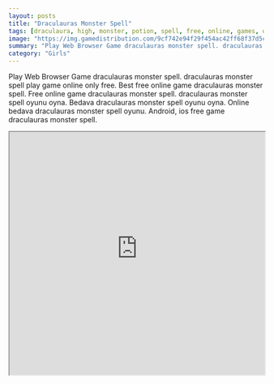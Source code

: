 ```yaml
---
layout: posts
title: "Draculauras Monster Spell"
tags: [draculaura, high, monster, potion, spell, free, online, games, oyna, game, free, games, play, play, games]
image: "https://img.gamedistribution.com/9cf742e94f29f454ac42ff68f37d5cc4.jpg"
summary: "Play Web Browser Game draculauras monster spell. draculauras monster spell play game online only free. Best free online game draculauras monster spell. Free online game draculauras monster spell. draculauras monster spell oyunu oyna. Bedava draculauras monster spell oyunu oyna. Online bedava draculauras monster spell oyunu. Android, ios free game draculauras monster spell."
category: "Girls"
---
```


Play Web Browser Game draculauras monster spell. draculauras monster spell play game online only free. Best free online game draculauras monster spell. Free online game draculauras monster spell. draculauras monster spell oyunu oyna. Bedava draculauras monster spell oyunu oyna. Online bedava draculauras monster spell oyunu. Android, ios free game draculauras monster spell.

<iframe width="100%" height="480px;" src="https://flash.gamedistribution.com?game=9cf742e94f29f454ac42ff68f37d5cc4"></iframe>